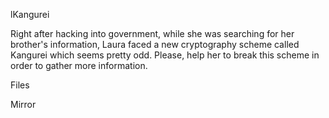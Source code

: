 lKangurei

Right after hacking into government, while she was searching for her brother's information, Laura faced a new cryptography scheme called Kangurei which seems pretty odd. Please, help her to break this scheme in order to gather more information.

Files

Mirror

